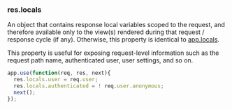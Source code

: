 <h3 id='res.locals'>res.locals</h3>

An object that contains response local variables scoped to the request, and therefore available only to
the view(s) rendered during that request / response cycle (if any). Otherwise,
this property is identical to [app.locals](#app.locals).

This property is useful for exposing request-level information such as the request path name,
authenticated user, user settings, and so on.

~~~js
app.use(function(req, res, next){
  res.locals.user = req.user;
  res.locals.authenticated = ! req.user.anonymous;
  next();
});
~~~
